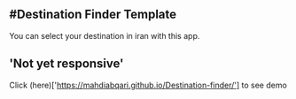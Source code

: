 #Destination Finder Template
---
You can select your destination in iran with this app.

'Not yet responsive'
---
Click (here)['https://mahdiabqari.github.io/Destination-finder/'] to see demo
